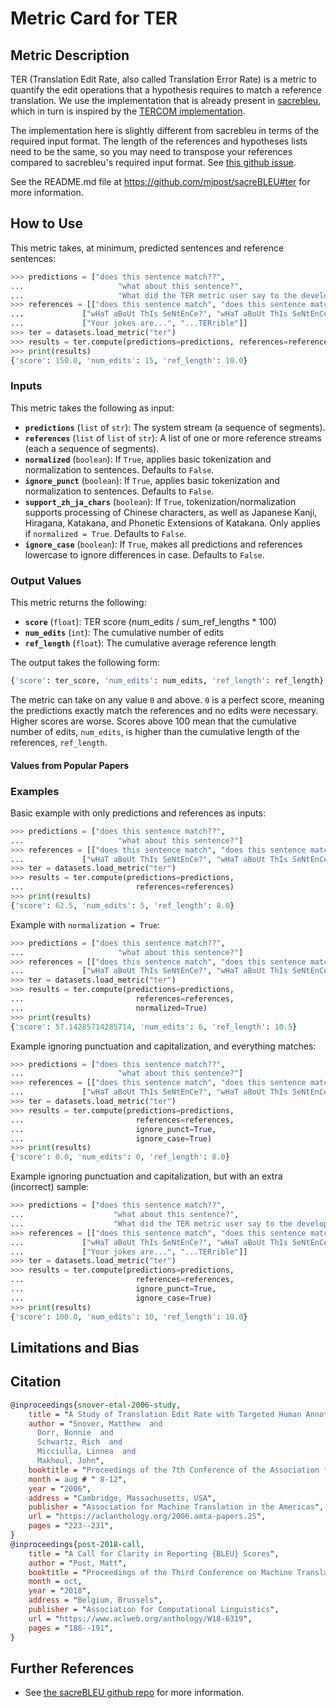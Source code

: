 # Metric Card for TER

## Metric Description
TER (Translation Edit Rate, also called Translation Error Rate) is a metric to quantify the edit operations that a hypothesis requires to match a reference translation. We use the implementation that is already present in [sacrebleu](https://github.com/mjpost/sacreBLEU#ter), which in turn is inspired by the [TERCOM implementation](https://github.com/jhclark/tercom).

The implementation here is slightly different from sacrebleu in terms of the required input format. The length of the references and hypotheses lists need to be the same, so you may need to transpose your references compared to sacrebleu's required input format. See [this github issue](https://github.com/huggingface/datasets/issues/3154#issuecomment-950746534).

See the README.md file at https://github.com/mjpost/sacreBLEU#ter for more information.


## How to Use
This metric takes, at minimum, predicted sentences and reference sentences:
```python
>>> predictions = ["does this sentence match??",
...                     "what about this sentence?",
...                     "What did the TER metric user say to the developer?"]
>>> references = [["does this sentence match", "does this sentence match!?!"],
...             ["wHaT aBoUt ThIs SeNtEnCe?", "wHaT aBoUt ThIs SeNtEnCe?"],
...             ["Your jokes are...", "...TERrible"]]
>>> ter = datasets.load_metric("ter")
>>> results = ter.compute(predictions=predictions, references=references)
>>> print(results)
{'score': 150.0, 'num_edits': 15, 'ref_length': 10.0}
```

### Inputs
This metric takes the following as input:
- **`predictions`** (`list` of `str`): The system stream (a sequence of segments).
- **`references`** (`list` of `list` of `str`): A list of one or more reference streams (each a sequence of segments).
- **`normalized`** (`boolean`): If `True`, applies basic tokenization and normalization to sentences. Defaults to `False`.
- **`ignore_punct`** (`boolean`): If `True`, applies basic tokenization and normalization to sentences. Defaults to `False`.
- **`support_zh_ja_chars`** (`boolean`): If `True`, tokenization/normalization supports processing of Chinese characters, as well as Japanese Kanji, Hiragana, Katakana, and Phonetic Extensions of Katakana. Only applies if `normalized = True`. Defaults to `False`.
- **`ignore_case`** (`boolean`): If `True`, makes all predictions and references lowercase to ignore differences in case. Defaults to `False`.

### Output Values
This metric returns the following:
- **`score`** (`float`): TER score (num_edits / sum_ref_lengths * 100)
- **`num_edits`** (`int`): The cumulative number of edits
- **`ref_length`** (`float`): The cumulative average reference length

The output takes the following form:
```python
{'score': ter_score, 'num_edits': num_edits, 'ref_length': ref_length}
```

The metric can take on any value `0` and above. `0` is a perfect score, meaning the predictions exactly match the references and no edits were necessary. Higher scores are worse. Scores above 100 mean that the cumulative number of edits, `num_edits`, is higher than the cumulative length of the references, `ref_length`.

#### Values from Popular Papers


### Examples
Basic example with only predictions and references as inputs:
```python
>>> predictions = ["does this sentence match??",
...                     "what about this sentence?"]
>>> references = [["does this sentence match", "does this sentence match!?!"],
...             ["wHaT aBoUt ThIs SeNtEnCe?", "wHaT aBoUt ThIs SeNtEnCe?"]]
>>> ter = datasets.load_metric("ter")
>>> results = ter.compute(predictions=predictions, 
...                         references=references)
>>> print(results)
{'score': 62.5, 'num_edits': 5, 'ref_length': 8.0}
```

Example with `normalization = True`:
```python
>>> predictions = ["does this sentence match??",
...                     "what about this sentence?"]
>>> references = [["does this sentence match", "does this sentence match!?!"],
...             ["wHaT aBoUt ThIs SeNtEnCe?", "wHaT aBoUt ThIs SeNtEnCe?"]]
>>> ter = datasets.load_metric("ter")
>>> results = ter.compute(predictions=predictions, 
...                         references=references, 
...                         normalized=True)
>>> print(results)
{'score': 57.14285714285714, 'num_edits': 6, 'ref_length': 10.5}
```

Example ignoring punctuation and capitalization, and everything matches:
```python
>>> predictions = ["does this sentence match??",
...                     "what about this sentence?"]
>>> references = [["does this sentence match", "does this sentence match!?!"],
...             ["wHaT aBoUt ThIs SeNtEnCe?", "wHaT aBoUt ThIs SeNtEnCe?"]]
>>> ter = datasets.load_metric("ter")
>>> results = ter.compute(predictions=predictions, 
...                         references=references, 
...                         ignore_punct=True,
...                         ignore_case=True)
>>> print(results)
{'score': 0.0, 'num_edits': 0, 'ref_length': 8.0}
```

Example ignoring punctuation and capitalization, but with an extra (incorrect) sample:
```python
>>> predictions = ["does this sentence match??",
...                    "what about this sentence?",
...                    "What did the TER metric user say to the developer?"]
>>> references = [["does this sentence match", "does this sentence match!?!"],
...             ["wHaT aBoUt ThIs SeNtEnCe?", "wHaT aBoUt ThIs SeNtEnCe?"],
...             ["Your jokes are...", "...TERrible"]]
>>> ter = datasets.load_metric("ter")
>>> results = ter.compute(predictions=predictions, 
...                         references=references,
...                         ignore_punct=True,
...                         ignore_case=True)
>>> print(results)
{'score': 100.0, 'num_edits': 10, 'ref_length': 10.0}
```


## Limitations and Bias


## Citation
```bibtex
@inproceedings{snover-etal-2006-study,
    title = "A Study of Translation Edit Rate with Targeted Human Annotation",
    author = "Snover, Matthew  and
      Dorr, Bonnie  and
      Schwartz, Rich  and
      Micciulla, Linnea  and
      Makhoul, John",
    booktitle = "Proceedings of the 7th Conference of the Association for Machine Translation in the Americas: Technical Papers",
    month = aug # " 8-12",
    year = "2006",
    address = "Cambridge, Massachusetts, USA",
    publisher = "Association for Machine Translation in the Americas",
    url = "https://aclanthology.org/2006.amta-papers.25",
    pages = "223--231",
}
@inproceedings{post-2018-call,
    title = "A Call for Clarity in Reporting {BLEU} Scores",
    author = "Post, Matt",
    booktitle = "Proceedings of the Third Conference on Machine Translation: Research Papers",
    month = oct,
    year = "2018",
    address = "Belgium, Brussels",
    publisher = "Association for Computational Linguistics",
    url = "https://www.aclweb.org/anthology/W18-6319",
    pages = "186--191",
}
```

## Further References
- See [the sacreBLEU github repo](https://github.com/mjpost/sacreBLEU#ter) for more information.
